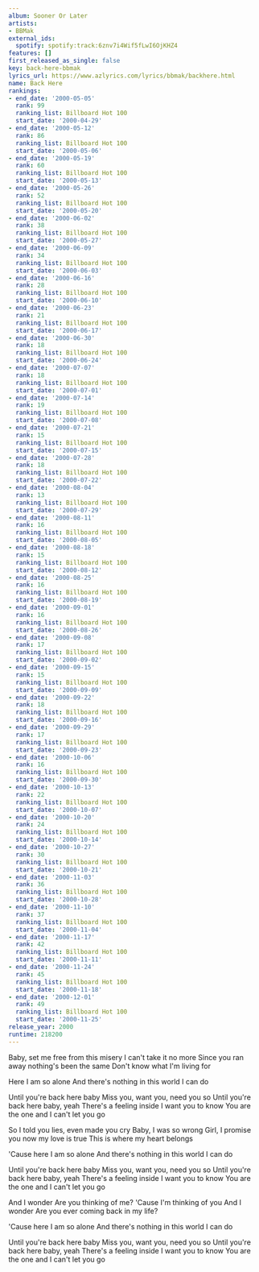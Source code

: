 ```yaml
---
album: Sooner Or Later
artists:
- BBMak
external_ids:
  spotify: spotify:track:6znv7i4Wif5fLwI6OjKHZ4
features: []
first_released_as_single: false
key: back-here-bbmak
lyrics_url: https://www.azlyrics.com/lyrics/bbmak/backhere.html
name: Back Here
rankings:
- end_date: '2000-05-05'
  rank: 99
  ranking_list: Billboard Hot 100
  start_date: '2000-04-29'
- end_date: '2000-05-12'
  rank: 86
  ranking_list: Billboard Hot 100
  start_date: '2000-05-06'
- end_date: '2000-05-19'
  rank: 60
  ranking_list: Billboard Hot 100
  start_date: '2000-05-13'
- end_date: '2000-05-26'
  rank: 52
  ranking_list: Billboard Hot 100
  start_date: '2000-05-20'
- end_date: '2000-06-02'
  rank: 38
  ranking_list: Billboard Hot 100
  start_date: '2000-05-27'
- end_date: '2000-06-09'
  rank: 34
  ranking_list: Billboard Hot 100
  start_date: '2000-06-03'
- end_date: '2000-06-16'
  rank: 28
  ranking_list: Billboard Hot 100
  start_date: '2000-06-10'
- end_date: '2000-06-23'
  rank: 21
  ranking_list: Billboard Hot 100
  start_date: '2000-06-17'
- end_date: '2000-06-30'
  rank: 18
  ranking_list: Billboard Hot 100
  start_date: '2000-06-24'
- end_date: '2000-07-07'
  rank: 18
  ranking_list: Billboard Hot 100
  start_date: '2000-07-01'
- end_date: '2000-07-14'
  rank: 19
  ranking_list: Billboard Hot 100
  start_date: '2000-07-08'
- end_date: '2000-07-21'
  rank: 15
  ranking_list: Billboard Hot 100
  start_date: '2000-07-15'
- end_date: '2000-07-28'
  rank: 18
  ranking_list: Billboard Hot 100
  start_date: '2000-07-22'
- end_date: '2000-08-04'
  rank: 13
  ranking_list: Billboard Hot 100
  start_date: '2000-07-29'
- end_date: '2000-08-11'
  rank: 16
  ranking_list: Billboard Hot 100
  start_date: '2000-08-05'
- end_date: '2000-08-18'
  rank: 15
  ranking_list: Billboard Hot 100
  start_date: '2000-08-12'
- end_date: '2000-08-25'
  rank: 16
  ranking_list: Billboard Hot 100
  start_date: '2000-08-19'
- end_date: '2000-09-01'
  rank: 16
  ranking_list: Billboard Hot 100
  start_date: '2000-08-26'
- end_date: '2000-09-08'
  rank: 17
  ranking_list: Billboard Hot 100
  start_date: '2000-09-02'
- end_date: '2000-09-15'
  rank: 15
  ranking_list: Billboard Hot 100
  start_date: '2000-09-09'
- end_date: '2000-09-22'
  rank: 18
  ranking_list: Billboard Hot 100
  start_date: '2000-09-16'
- end_date: '2000-09-29'
  rank: 17
  ranking_list: Billboard Hot 100
  start_date: '2000-09-23'
- end_date: '2000-10-06'
  rank: 16
  ranking_list: Billboard Hot 100
  start_date: '2000-09-30'
- end_date: '2000-10-13'
  rank: 22
  ranking_list: Billboard Hot 100
  start_date: '2000-10-07'
- end_date: '2000-10-20'
  rank: 24
  ranking_list: Billboard Hot 100
  start_date: '2000-10-14'
- end_date: '2000-10-27'
  rank: 30
  ranking_list: Billboard Hot 100
  start_date: '2000-10-21'
- end_date: '2000-11-03'
  rank: 36
  ranking_list: Billboard Hot 100
  start_date: '2000-10-28'
- end_date: '2000-11-10'
  rank: 37
  ranking_list: Billboard Hot 100
  start_date: '2000-11-04'
- end_date: '2000-11-17'
  rank: 42
  ranking_list: Billboard Hot 100
  start_date: '2000-11-11'
- end_date: '2000-11-24'
  rank: 45
  ranking_list: Billboard Hot 100
  start_date: '2000-11-18'
- end_date: '2000-12-01'
  rank: 49
  ranking_list: Billboard Hot 100
  start_date: '2000-11-25'
release_year: 2000
runtime: 218200
---
```

Baby, set me free from this misery 
I can't take it no more 
Since you ran away nothing's been the same 
Don't know what I'm living for 

Here I am so alone 
And there's nothing in this world I can do 

Until you're back here baby 
Miss you, want you, need you so 
Until you're back here baby, yeah 
There's a feeling inside I want you to know 
You are the one and I can't let you go 

So I told you lies, even made you cry 
Baby, I was so wrong 
Girl, I promise you now my love is true 
This is where my heart belongs 

'Cause here I am so alone 
And there's nothing in this world I can do 

Until you're back here baby 
Miss you, want you, need you so 
Until you're back here baby, yeah 
There's a feeling inside I want you to know 
You are the one and I can't let you go 

And I wonder
Are you thinking of me? 
'Cause I'm thinking of you 
And I wonder 
Are you ever coming back in my life? 

'Cause here I am so alone 
And there's nothing in this world I can do 

Until you're back here baby 
Miss you, want you, need you so 
Until you're back here baby, yeah 
There's a feeling inside I want you to know 
You are the one and I can't let you go
